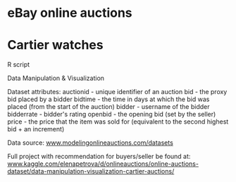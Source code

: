 # eBay online auctions
# Cartier watches
R script

Data Manipulation & Visualization

Dataset attributes:
auctionid  - unique identifier of an auction
bid        - the proxy bid placed by a bidder
bidtime    - the time in days at which the bid was placed (from the start of the auction)
bidder     - username of the bidder
bidderrate - bidder's rating
openbid    - the opening bid (set by the seller)
price      - the price that the item was sold for (equivalent to the second highest bid + an increment) 


Data source: www.modelingonlineauctions.com/datasets 

Full project with recommendation for buyers/seller be found at: 
www.kaggle.com/elenapetrova/d/onlineauctions/online-auctions-dataset/data-manipulation-visualization-cartier-auctions/
